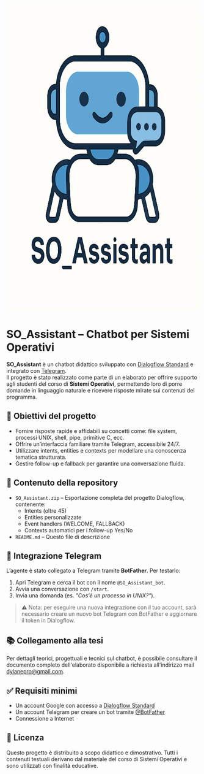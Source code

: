 <p align="center">
<img width="800" height="800" alt="Image" src=https://github.com/yamaru-sama/SO_Assistant/blob/main/logo.png" />
</p>

# SO_Assistant – Chatbot per Sistemi Operativi

**SO_Assistant** è un chatbot didattico sviluppato con [Dialogflow Standard](https://dialogflow.cloud.google.com/) e integrato con [Telegram](https://telegram.org/).  
Il progetto è stato realizzato come parte di un elaborato per offrire supporto agli studenti del corso di **Sistemi Operativi**, permettendo loro di porre domande in linguaggio naturale e ricevere risposte mirate sui contenuti del programma.

## 🎯 Obiettivi del progetto

- Fornire risposte rapide e affidabili su concetti come: file system, processi UNIX, shell, pipe, primitive C, ecc.
- Offrire un’interfaccia familiare tramite Telegram, accessibile 24/7.
- Utilizzare intents, entities e contexts per modellare una conoscenza tematica strutturata.
- Gestire follow-up e fallback per garantire una conversazione fluida.

## 📁 Contenuto della repository

- `SO_Assistant.zip` – Esportazione completa del progetto Dialogflow, contenente:
  - Intents (oltre 45)
  - Entities personalizzate
  - Event handlers (WELCOME, FALLBACK)
  - Contexts automatici per i follow-up Yes/No
- `README.md` – Questo file di descrizione

## 💬 Integrazione Telegram

L’agente è stato collegato a Telegram tramite **BotFather**. Per testarlo:

1. Apri Telegram e cerca il bot con il nome `@SO_Assistant_bot`.
2. Avvia una conversazione con `/start`.
3. Invia una domanda (es. *"Cos'è un processo in UNIX?"*).

> ⚠️ Nota: per eseguire una nuova integrazione con il tuo account, sarà necessario creare un nuovo bot Telegram con BotFather e aggiornare il token in Dialogflow.

## 📚 Collegamento alla tesi

Per dettagli teorici, progettuali e tecnici sul chatbot, è possibile consultare il documento completo dell'elaborato disponibile a richiesta all'indirizzo mail dylanepro@gmail.com.

## ✅ Requisiti minimi

- Un account Google con accesso a [Dialogflow Standard](https://dialogflow.cloud.google.com/)
- Un account Telegram per creare un bot tramite [@BotFather](https://t.me/BotFather)
- Connessione a Internet

## 📄 Licenza

Questo progetto è distribuito a scopo didattico e dimostrativo. Tutti i contenuti testuali derivano dal materiale del corso di Sistemi Operativi e sono utilizzati con finalità educative.
